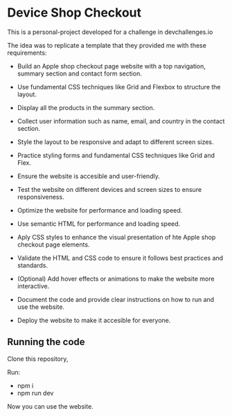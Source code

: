 # Device Shop Checkout

This is a personal-project developed for a challenge in devchallenges.io

The idea was to replicate a template that they provided me with these requirements:

- Build an Apple shop checkout page website with a top navigation, summary section and contact form section.

- Use fundamental CSS techniques like Grid and Flexbox to structure the layout.

- Display all the products in the summary section.

- Collect user information such as name, email, and country in the contact section.

- Style the layout to be responsive and adapt to different screen sizes.

- Practice styling forms and fundamental CSS techniques like Grid and Flex.

- Ensure the website is accesible and user-friendly.

- Test the website on different devices and screen sizes to ensure responsiveness.

- Optimize the website for performance and loading speed.

- Use semantic HTML for performance and loading speed.

- Aply CSS styles to enhance the visual presentation of hte Apple shop checkout page elements.

- Validate the HTML and CSS code to ensure it follows best practices and standards.

- (Optional) Add hover effects or animations to make the website more interactive.

- Document the code and provide clear instructions on how to run and use the website.

- Deploy the website to make it accesible for everyone.

## Running the code

Clone this repository,

Run:

- npm i
- npm run dev

Now you can use the website.
